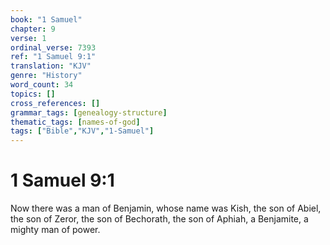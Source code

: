 ```yaml
---
book: "1 Samuel"
chapter: 9
verse: 1
ordinal_verse: 7393
ref: "1 Samuel 9:1"
translation: "KJV"
genre: "History"
word_count: 34
topics: []
cross_references: []
grammar_tags: [genealogy-structure]
thematic_tags: [names-of-god]
tags: ["Bible","KJV","1-Samuel"]
---
```


# 1 Samuel 9:1

Now there was a man of Benjamin, whose name was Kish, the son of Abiel, the son of Zeror, the son of Bechorath, the son of Aphiah, a Benjamite, a mighty man of power.
